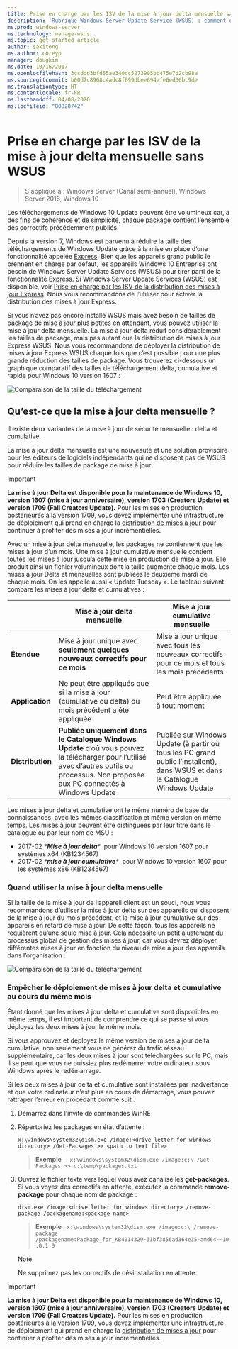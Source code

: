 ```yaml
---
title: Prise en charge par les ISV de la mise à jour delta mensuelle sans WSUS
description: 'Rubrique Windows Server Update Service (WSUS) : comment des éditeurs de logiciels indépendants (ISV) peuvent-ils utiliser temporairement la mise à jour delta mensuelle au lieu de la distribution des mises à jour Express WSUS pour réduire la taille des packages'
ms.prod: windows-server
ms.technology: manage-wsus
ms.topic: get-started article
author: sakitong
ms.author: coreyp
manager: dougkim
ms.date: 10/16/2017
ms.openlocfilehash: 3ccddd3bfd55ae340dc5273905bb475e7d2cb98a
ms.sourcegitcommit: b00d7c8968c4adc8f699dbee694afe6ed36bc9de
ms.translationtype: HT
ms.contentlocale: fr-FR
ms.lasthandoff: 04/08/2020
ms.locfileid: "80828742"
---
```

# <a name="monthly-delta-update-isv-support-without-wsus"></a>Prise en charge par les ISV de la mise à jour delta mensuelle sans WSUS

>S'applique à : Windows Server (Canal semi-annuel), Windows Server 2016, Windows 10

Les téléchargements de Windows 10 Update peuvent être volumineux car, à des fins de cohérence et de simplicité, chaque package contient l’ensemble des correctifs précédemment publiés.  

Depuis la version 7, Windows est parvenu à réduire la taille des téléchargements de Windows Update grâce à la mise en place d’une fonctionnalité appelée [Express](https://technet.microsoft.com/library/cc708456(v=ws.10).aspx#Anchor_2). Bien que les appareils grand public le prennent en charge par défaut, les appareils Windows 10 Entreprise ont besoin de Windows Server Update Services (WSUS) pour tirer parti de la fonctionnalité Express. Si Windows Server Update Services (WSUS) est disponible, voir [Prise en charge par les ISV de la distribution des mises à jour Express](express-update-delivery-ISV-support.md). Nous vous recommandons de l’utiliser pour activer la distribution des mises à jour Express. 

Si vous n’avez pas encore installé WSUS mais avez besoin de tailles de package de mise à jour plus petites en attendant, vous pouvez utiliser la mise à jour delta mensuelle. La mise à jour delta réduit considérablement les tailles de package, mais pas autant que la distribution de mises à jour Express WSUS. Nous vous recommandons de déployer la distribution de mises à jour Express WSUS chaque fois que c’est possible pour une plus grande réduction des tailles de package. Vous trouverez ci-dessous un graphique comparatif des tailles de téléchargement delta, cumulative et rapide pour Windows 10 version 1607 :

![Comparaison de la taille du téléchargement](../../media/express-update-delivery-isv-support/delta-1.png)

## <a name="what-is-monthly-delta-update"></a>Qu’est-ce que la mise à jour delta mensuelle ?

Il existe deux variantes de la mise à jour de sécurité mensuelle : delta et cumulative.

La mise à jour delta mensuelle est une nouveauté et une solution provisoire pour les éditeurs de logiciels indépendants qui ne disposent pas de WSUS pour réduire les tailles de package de mise à jour.

>[!IMPORTANT]
>**La mise à jour Delta est disponible pour la maintenance de Windows 10, version 1607 (mise à jour anniversaire), version 1703 (Creators Update) et version 1709 (Fall Creators Update).** Pour les mises en production postérieures à la version 1709, vous devez implémenter une infrastructure de déploiement qui prend en charge la [distribution de mises à jour](express-update-delivery-ISV-support.md) pour continuer à profiter des mises à jour incrémentielles.

Avec un mise à jour delta mensuelle, les packages ne contiennent que les mises à jour d’un mois. Une mise à jour cumulative mensuelle contient toutes les mises à jour jusqu’à cette mise en production de mise à jour. Elle produit ainsi un fichier volumineux dont la taille augmente chaque mois. Les mises à jour Delta et mensuelles sont publiées le deuxième mardi de chaque mois. On les appelle aussi « Update Tuesday ». Le tableau suivant compare les mises à jour delta et cumulatives :

|                    | Mise à jour **delta** mensuelle                                                                                                                                                                                                       | Mise à jour **cumulative** mensuelle                                                                                                                                                                                             |
|--------------------|--------------------------------------------------------------------------------------------------------------------------------------------------------------------------------------------------------------------------------|---------------------------------------------------------------------------------------------------------------------------------------------------------------------------------------------------------------------------|
| **Étendue**          | Mise à jour unique avec **seulement quelques nouveaux correctifs pour ce mois**                                                                                                                                                                           | Mise à jour unique avec tous les nouveaux correctifs pour ce mois et tous les mois précédents                                                                                                                                                   |
| **Application**    | Ne peut être appliqués que si la mise à jour (cumulative ou delta) du mois précédent a été appliquée                                                                                                                                           | Peut être appliquée à tout moment                                                                                                                                                                                                |
| **Distribution**       | **Publiée uniquement dans le Catalogue Windows Update** d’où vous pouvez la télécharger pour l’utilisé avec d’autres outils ou processus. Non proposée aux PC connectés à Windows Update                                                         | Publiée sur Windows Update (à partir où tous les PC grand public l’installent), dans WSUS et dans le Catalogue Windows Update                                                                                                                |

Les mises à jour delta et cumulative ont le même numéro de base de connaissances, avec les mêmes classification et même version en même temps. Les mises à jour peuvent être distinguées par leur titre dans le catalogue ou par leur nom de MSU :

- 2017-02 *\***Mise à jour delta**\**  pour Windows 10 version 1607 pour systèmes x64 (KB1234567)
- 2017-02 *\***mise à jour cumulative**\**  pour Windows 10 version 1607 pour les systèmes x86 (KB1234567)                                                                                                                                                                                                                                                                                                                                                                                                                                                                                                                                                                                                                                                                                                                                                                                                                                                                                      

### <a name="when-to-use-monthly-delta-update"></a>Quand utiliser la mise à jour delta mensuelle

Si la taille de la mise à jour de l’appareil client est un souci, nous vous recommandons d’utiliser la mise à jour delta sur des appareils qui disposent de la mise à jour du mois précédent, et la mise à jour cumulative sur des appareils en retard de mise à jour. De cette façon, tous les appareils ne requièrent qu’une seule mise à jour. Cela nécessite un petit ajustement du processus global de gestion des mises à jour, car vous devrez déployer différentes mises à jour en fonction du niveau de mise à jour des appareils dans l’organisation :

![Comparaison de la taille du téléchargement](../../media/express-update-delivery-isv-support/delta-2.png)

### <a name="prevent-deployment-of-delta-and-cumulative-updates-in-the-same-month"></a>Empêcher le déploiement de mises à jour delta et cumulative au cours du même mois

Étant donné que les mises à jour delta et cumulative sont disponibles en même temps, il est important de comprendre ce qui se passe si vous déployez les deux mises à jour le même mois.

Si vous approuvez et déployez la même version de mises à jour delta cumulative, non seulement vous ne générez du trafic réseau supplémentaire, car les deux mises à jour sont téléchargées sur le PC, mais il se peut que vous ne puissiez plus redémarrer votre ordinateur sous Windows après le redémarrage.

Si les deux mises à jour delta et cumulative sont installées par inadvertance et que votre ordinateur n’est plus en cours de démarrage, vous pouvez rattraper l’erreur en procédant comme suit :

1. Démarrez dans l’invite de commandes WinRE
2. Répertoriez les packages en état d’attente :

    `x:\windows\system32\dism.exe /image:<drive letter for windows directory> /Get-Packages >> <path to text file>`
 
    > **Exemple** : ` x:\windows\system32\dism.exe /image:c:\ /Get-Packages >> c:\temp\packages.txt`
 
3. Ouvrez le fichier texte vers lequel vous avez canalisé les **get-packages**. Si vous voyez des correctifs en attente, exécutez la commande **remove-package** pour chaque nom de package :
 
   `dism.exe /image:<drive letter for windows directory> /remove-package /packagename:<package name>`
 
    > **Exemple** : `x:\windows\system32\dism.exe /image:c:\ /remove-package /packagename:Package_for_KB4014329~31bf3856ad364e35~amd64~~10.0.1.0`
 
    >[!NOTE]
    >Ne supprimez pas les correctifs de désinstallation en attente.

>[!IMPORTANT]
>**La mise à jour Delta est disponible pour la maintenance de Windows 10, version 1607 (mise à jour anniversaire), version 1703 (Creators Update) et version 1709 (Fall Creators Update).** Pour les mises en production postérieures à la version 1709, vous devez implémenter une infrastructure de déploiement qui prend en charge la [distribution de mises à jour](express-update-delivery-ISV-support.md) pour continuer à profiter des mises à jour incrémentielles.

